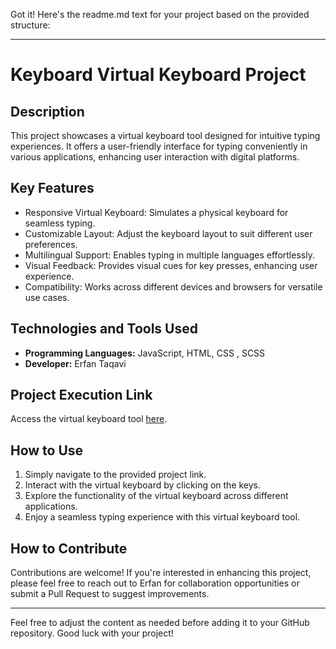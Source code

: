 Got it! Here's the readme.md text for your project based on the provided structure:

---

# Keyboard Virtual Keyboard Project

## Description
This project showcases a virtual keyboard tool designed for intuitive typing experiences. It offers a user-friendly interface for typing conveniently in various applications, enhancing user interaction with digital platforms.

## Key Features
- Responsive Virtual Keyboard: Simulates a physical keyboard for seamless typing.
- Customizable Layout: Adjust the keyboard layout to suit different user preferences.
- Multilingual Support: Enables typing in multiple languages effortlessly.
- Visual Feedback: Provides visual cues for key presses, enhancing user experience.
- Compatibility: Works across different devices and browsers for versatile use cases.

## Technologies and Tools Used
- **Programming Languages:** JavaScript, HTML, CSS , SCSS
- **Developer:** Erfan Taqavi

## Project Execution Link
Access the virtual keyboard tool [here](https://erfantaqavi.github.io/Keyboard/).

## How to Use
1. Simply navigate to the provided project link.
2. Interact with the virtual keyboard by clicking on the keys.
3. Explore the functionality of the virtual keyboard across different applications.
4. Enjoy a seamless typing experience with this virtual keyboard tool.

## How to Contribute
Contributions are welcome! If you're interested in enhancing this project, please feel free to reach out to Erfan for collaboration opportunities or submit a Pull Request to suggest improvements.

---

Feel free to adjust the content as needed before adding it to your GitHub repository. Good luck with your project!
